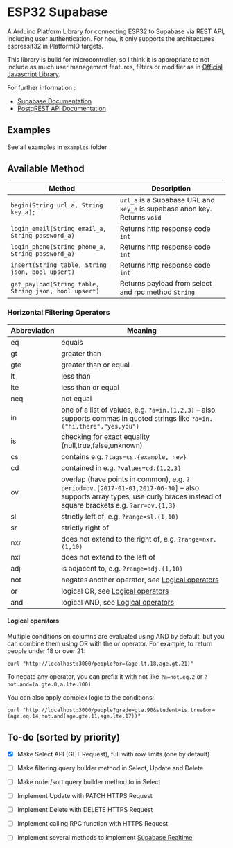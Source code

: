 # ESP32 Supabase

A Arduino Platform Library for connecting ESP32 to Supabase via REST API, including user authentication.
For now, it only supports the architectures espressif32 in PlatformIO targets.

This library is build for microcontroller, 
so I think it is appropriate to not include as much user management features, filters or modifier as in [Official Javascript Library](https://supabase.com/docs/reference/javascript/introduction).

For further information :
- [Supabase Documentation](https://supabase.com/docs)
- [PostgREST API Documentation](https://postgrest.org/en/stable/api.html)

## Examples

See all examples in `examples` folder

## Available Method

| Method                                                | Description                                                                 |
| ----------------------------------------------------- | --------------------------------------------------------------------------- |
| `begin(String url_a, String key_a);`                  | `url_a`  is a Supabase URL and `key_a` is supabase anon key. Returns `void` |
| `login_email(String email_a, String password_a)`      | Returns http response code `int`                                            |
| `login_phone(String phone_a, String password_a)`      | Returns http response code `int`                                            |
| `insert(String table, String json, bool upsert)`      | Returns http response code `int`                                            |
| `get_payload(String table, String json, bool upsert)` | Returns payload from select and rpc method `String`                         |

### Horizontal Filtering Operators

| Abbreviation | Meaning                                                                                                                                                                   |
| ------------ | ------------------------------------------------------------------------------------------------------------------------------------------------------------------------- |
| eq           | equals                                                                                                                                                                    |
| gt           | greater than                                                                                                                                                              |
| gte          | greater than or equal                                                                                                                                                     |
| lt           | less than                                                                                                                                                                 |
| lte          | less than or equal                                                                                                                                                        |
| neq          | not equal                                                                                                                                                                 |
| in           | one of a list of values, e.g. `?a=in.(1,2,3)` – also supports commas in quoted strings like `?a=in.("hi,there","yes,you")`                                                |
| is           | checking for exact equality (null,true,false,unknown)                                                                                                                     |
| cs           | contains e.g. `?tags=cs.{example, new}`                                                                                                                                   |
| cd           | contained in e.g. `?values=cd.{1,2,3}`                                                                                                                                    |
| ov           | overlap (have points in common), e.g. `?period=ov.[2017-01-01,2017-06-30]` – also supports array types, use curly braces instead of square brackets e.g.  `?arr=ov.{1,3}` |
| sl           | strictly left of, e.g. `?range=sl.(1,10)`                                                                                                                                 |
| sr           | strictly right of                                                                                                                                                         |
| nxr          | does not extend to the right of, e.g. `?range=nxr.(1,10)`                                                                                                                 |
| nxl          | does not extend to the left of                                                                                                                                            |
| adj          | is adjacent to, e.g. `?range=adj.(1,10)`                                                                                                                                  |
| not          | negates another operator, see [Logical operators](#logical-operators)                                                             |
| or           | logical OR, see [Logical operators](#logical-operators)                                                                           |
| and          | logical AND, see [Logical operators](#logical-operators)                                                                          |

#### Logical operators

Multiple conditions on columns are evaluated using AND by default, but you can combine them using OR with the or operator. For example, to return people under 18 or over 21:

```curl
curl "http://localhost:3000/people?or=(age.lt.18,age.gt.21)"
```

To negate any operator, you can prefix it with not like `?a=not.eq.2` or `?not.and=(a.gte.0,a.lte.100)`.

You can also apply complex logic to the conditions:

```curl
curl "http://localhost:3000/people?grade=gte.90&student=is.true&or=(age.eq.14,not.and(age.gte.11,age.lte.17))"
```

## To-do (sorted by priority)

- [x] Make Select API (GET Request), full with row limits (one by default)
- [ ] Make filtering query builder method in Select, Update and Delete
- [ ] Make order/sort query builder method to in Select
- [ ] Implement Update with PATCH HTTPS Request
- [ ] Implement Delete with DELETE HTTPS Request
- [ ] Implement calling RPC function with HTTPS Request
- [ ] Implement several methods to implement [Supabase Realtime](https://supabase.com/docs/guides/realtime)

